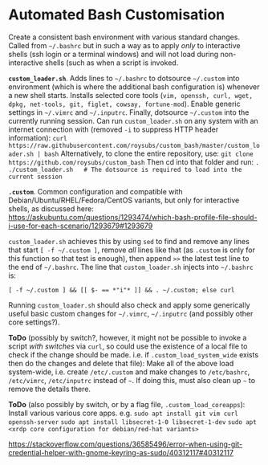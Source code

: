 # Automated Bash Customisation

Create a consistent bash environment with various standard changes. Called from `~/.bashrc` but in such a way as to apply *only* to interactive shells (ssh login or a terminal windows) and will not load during non-interactive shells (such as when a script is invoked.

**`custom_loader.sh`**. Adds lines to `~/.bashrc` to dotsource `~/.custom` into environment (which is where the additional bash configuration is) whenever a new shell starts. Installs selected core tools (`vim, openssh, curl, wget, dpkg, net-tools, git, figlet, cowsay, fortune-mod`). Enable generic settings in `~/.vimrc` and `~/.inputrc`. Finally, dotsource `~/.custom` into the currently running session. Can run `custom_loader.sh` on any system with an internet connection with (removed `-i` to suppress HTTP header information):
`curl https://raw.githubusercontent.com/roysubs/custom_bash/master/custom_loader.sh | bash`
Alternatively, to clone the entire repository, use:
`git clone https://github.com/roysubs/custom_bash`
Then cd into that folder and run:
`. ./custom_loader.sh   # The dotsource is required to load into the current session`

**`.custom`**. Common configuration and compatible with Debian/Ubuntu/RHEL/Fedora/CentOS variants, but only for interactive shells, as discussed here: https://askubuntu.com/questions/1293474/which-bash-profile-file-should-i-use-for-each-scenario/1293679#1293679

`custom_loader.sh` achieves this by using `sed` to find and remove any lines that start `[ -f ~/.custom ]`, remove *all* lines like that (as `.custom` is only for this function so that test is enough), then append `>>` the latest test line to the end of `~/.bashrc`. The line that `custom_loader.sh` injects into `~/.bashrc` is:

`[ -f ~/.custom ] && [[ $- == *"i"* ]] && . ~/.custom; else curl`

Running `custom_loader.sh` should also check and apply some generically useful basic custom changes for `~/.vimrc`, `~/.inputrc` (and possibly other core settings?).

**ToDo** (possibly by switch?, however, it might not be possible to invoke a script *with switches* via `curl`, so could use the existence of a local file to check if the change should be made. i.e. if `.custom_load_system_wide` exists then do the changes and delete that file): Make all of the above load system-wide, i.e. create `/etc/.custom` and make changes to `/etc/bashrc`, `/etc/vimrc`, `/etc/inputrc` instead of `~`. If doing this, must also clean up `~` to remove the details there.

**ToDo** (also possibly by switch, or by a flag file, `.custom_load_coreapps`): Install various various core apps. e.g.
`sudo apt install git vim curl openssh-server`
`sudo apt install libsecret-1-0 libsecret-1-dev`
`sudo apt <xrdp core configuration for debian/red-hat variants>`

https://stackoverflow.com/questions/36585496/error-when-using-git-credential-helper-with-gnome-keyring-as-sudo/40312117#40312117

